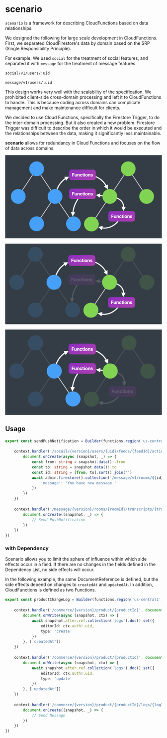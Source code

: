 # scenario

`scenario` is a framework for describing CloudFunctions based on data relationships.

We designed the following for large scale development in CloudFunctions.
First, we separated CloudFirestore's data by domain based on the SRP (Single Responsibility Principle).

For example.
We used `social` for the treatment of social features, and separated it with `message` for the treatment of message features.

```
social/v1/users/:uid
```

```
message/v1/users/:uid
```

This design works very well with the scalability of the specification. 
We prohibited client-side cross-domain processing and left it to CloudFunctions to handle. This is because coding across domains can complicate management and make maintenance difficult for clients.

We decided to use Cloud Functions, specifically the Firestore Trigger, to do the inter-domain processing. But it also created a new problem. Firestore Trigger was difficult to describe the order in which it would be executed and the relationships between the data, making it significantly less maintainable.

__scenario__ allows for redundancy in Cloud Functions and focuses on the flow of data across domains.

![scenario](https://github.com/1amageek/scenario/blob/master/docs/image0.png)

![scenario](https://github.com/1amageek/scenario/blob/master/docs/image1.png)

![scenario](https://github.com/1amageek/scenario/blob/master/docs/image2.png)

## Usage

```typescript
export const sendPushNotification = Builder(functions.region('us-central1'), context => {

    context.handler('/socail/{version}/users/{uid}/feeds/{feedId}/actions/{actionId}', document => {
        document.onCreate(async (snapshot, _) => {
            const from: string = snapshot.data()!.from
            const to: string = snapshot.data()!.to
            const id: string = [from, to].sort().join('')
            await admin.firestore().collection(`/message/v1/rooms/${id}/transcripts`).doc().set({
                'message': 'You have new message.'
            })
        })
    })

    context.handler('/message/{version}/rooms/{roomId}/transcripts/{transcriptId}', document => {
        document.onCreate((snapshot, _) => {
            // Send PushNotification
        })
    })
})
```

### with Dependency

Scenario allows you to limit the sphere of influence within which side effects occur in a field. If there are no changes in the fields defined in the Dependency List, no side effects will occur.

In the following example, the same DocumentReference is defined, but the side effects depend on changes to `createdAt` and `updatedAt`. In addition, CloudFunctions is defined as two Functions.

```typescript
export const productChangeLog = Builder(functions.region('us-central1'), context => {

    context.handler('/commerce/{version}/product/{productId}', document => {
        document.onWrite(async (snapshot, ctx) => {
            await snapshot.after.ref.collection('logs').doc().set({
                editorId: ctx.auth!.uid,
                type: 'create'
            })
        }, ['createdAt'])
    })

    context.handler('/commerce/{version}/product/{productId}', document => {
        document.onWrite(async (snapshot, ctx) => {
            await snapshot.after.ref.collection('logs').doc().set({
                editorId: ctx.auth!.uid,
                type: 'update'                
            })
        }, ['updatedAt'])
    })

    context.handler('/commerce/{version}/product/{productId}/logs/{logId}', document => {
        document.onCreate((snapshot, _) => {
            // Send Message
        })
    })
})
```
